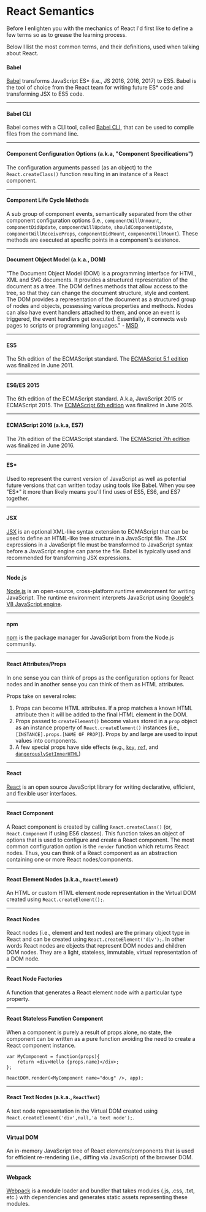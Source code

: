 # React Semantics

Before I enlighten you with the mechanics of React I'd first like to define a few terms so as to grease the learning process.

Below I list the most common terms, and their definitions, used when talking about React.

#### Babel
[Babel](https://babeljs.io/) transforms JavaScript ES\* (i.e., JS 2016, 2016, 2017) to ES5. Babel is the tool of choice from the React team for writing future ES* code and transforming JSX to ES5 code.

***

#### Babel CLI
Babel comes with a CLI tool, called [Babel CLI](https://babeljs.io/docs/usage/cli/), that can be used to compile files from the command line.

***

#### Component Configuration Options (a.k.a, "Component Specifications")

The configuration arguments passed (as an object) to the `React.createClass()` function resulting in an instance of a  React component.

***

#### Component Life Cycle Methods

A sub group of component events, semantically separated from the other component configuration options (i.e., `componentWillUnmount`, `componentDidUpdate`, `componentWillUpdate`, `shouldComponentUpdate`, `componentWillReceiveProps`, `componentDidMount`, `componentWillMount`). These methods are executed at specific points in a component's existence.

***

#### Document Object Model (a.k.a., DOM)

"The Document Object Model (DOM) is a programming interface for HTML, XML and SVG documents. It provides a structured representation of the document as a tree. The DOM defines methods that allow access to the tree, so that they can change the document structure, style and content. The DOM provides a representation of the document as a structured group of nodes and objects, possessing various properties and methods. Nodes can also have event handlers attached to them, and once an event is triggered, the event handlers get executed. Essentially, it connects web pages to scripts or programming languages." - [MSD](https://developer.mozilla.org/en-US/docs/Web/API/Document_Object_Model)

***

#### ES5
The 5th edition of the ECMAScript standard. The [ECMAScript 5.1 edition](https://www.ecma-international.org/ecma-262/5.1/) was finalized in June 2011.

***

#### ES6/ES 2015
The 6th edition of the ECMAScript standard. A.k.a, JavaScript 2015 or ECMAScript 2015. The [ECMAScript 6th edition](http://www.ecma-international.org/ecma-262/6.0/index.html) was finalized in June 2015.

***

#### ECMAScript 2016 (a.k.a, ES7)
The 7th edition of the ECMAScript standard. The [ECMAScript 7th edition](http://www.ecma-international.org/ecma-262/7.0/index.html) was finalized in June 2016.

***

#### ES\*
Used to represent the current version of JavaScript as well as potential future versions that can written today using tools like Babel. When you see "ES*" it more than likely means you'll find uses of ES5, ES6, and ES7 together.

***

#### JSX
[JSX](https://jsx.github.io/) is an optional XML-like syntax extension to ECMAScript that can be used to define an HTML-like tree structure in a JavaScript file. The JSX expressions in a JavaScript file must be transformed to JavaScript syntax before a JavaScript engine can parse the file. Babel is typically used and recommended for transforming JSX expressions.

***

#### Node.js
[Node.js](https://nodejs.org/) is an open-source, cross-platform runtime environment for writing JavaScript. The runtime environment interprets JavaScript using [Google's V8 JavaScript engine](https://developers.google.com/v8/).

***

#### npm
[npm](https://www.npmjs.com/) is the package manager for JavaScript born from the Node.js community.

***

#### React Attributes/Props

In one sense you can think of props as the configuration options for React nodes and in another sense you can think of them as HTML attributes.

Props take on several roles:

1. Props can become HTML attributes. If a prop matches a known HTML attribute then it will be added to the final HTML element in the DOM.
2. Props passed to `createElement()` become values stored in a `prop` object as an instance property of `React.createElement()` instances  (i.e., `[INSTANCE].props.[NAME OF PROP]`). Props by and large are used to input values into components.
3. A few special props have side effects (e.g., [`key`](https://facebook.github.io/react/docs/multiple-components.html#dynamic-children), [`ref`](https://facebook.github.io/react/docs/more-about-refs.html), and [`dangerouslySetInnerHTML`](https://facebook.github.io/react/tips/dangerously-set-inner-html.html))

***

#### React
[React](https://facebook.github.io/react/) is an open source JavaScript library for writing declarative, efficient, and flexible user interfaces.

***

#### React Component

A React component is created by calling `React.createClass()` (or, `React.Component` if using ES6 classes). This function takes an object of options that is used to configure and create a React component. The most common configuration option is the `render` function which returns React nodes. Thus, you can think of a React component as an abstraction containing one or more React nodes/components.

***

#### React Element Nodes (a.k.a., `ReactElement`)

An HTML or custom HTML element node representation in the Virtual DOM created using `React.createElement();`.

***

#### React Nodes
React nodes (i.e., element and text nodes) are the primary object type in React and can be created using `React.createElement('div');`. In other words React nodes are objects that represent DOM nodes and children DOM nodes. They are a light, stateless, immutable, virtual representation of a DOM node.

***

#### React Node Factories

A function that generates a React element node with a particular type property.

***

#### React Stateless Function Component

When a component is purely a result of props alone, no state, the component can be written as a pure function avoiding the need to create a React component instance.

```
var MyComponent = function(props){
	return <div>Hello {props.name}</div>;
};

ReactDOM.render(<MyComponent name="doug" />, app);
```

***

#### React Text Nodes (a.k.a., `ReactText`)
A text node representation in the Virtual DOM created using `React.createElement('div',null,'a text node');`.

***

#### Virtual DOM
An in-memory JavaScript tree of React elements/components that is used for efficient re-rendering (i.e., diffing via JavaScript) of the browser DOM.

***

#### Webpack

[Webpack](https://webpack.github.io/) is a module loader and bundler that takes modules (.js, .css, .txt, etc.) with dependencies and generates static assets representing these modules.
